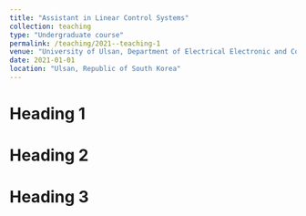 ```yaml
---
title: "Assistant in Linear Control Systems"
collection: teaching
type: "Undergraduate course"
permalink: /teaching/2021--teaching-1
venue: "University of Ulsan, Department of Electrical Electronic and Computer Engineering"
date: 2021-01-01
location: "Ulsan, Republic of South Korea"
---
```


<!-- This is a description of a teaching experience. You can use markdown like any other post. -->

Heading 1
======

Heading 2
======

Heading 3
======